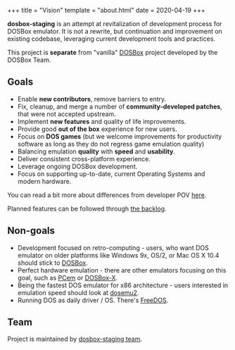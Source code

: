 +++
title = "Vision"
template = "about.html"
date = 2020-04-19
+++

**dosbox-staging** is an attempt at revitalization of development
process for DOSBox emulator.  It is not a rewrite, but continuation
and improvement on existing codebase, leveraging current development
tools and practices.

This project is **separate** from "vanilla" [DOSBox](https://www.dosbox.com/)
project developed by the DOSBox Team.

## Goals

- Enable **new contributors**, remove barriers to entry.
- Fix, cleanup, and merge a number of **community-developed patches**,
  that were not accepted upstream.
- Implement **new features** and quality of life improvements.
- Provide good **out of the box** experience for new users.
- Focus on **DOS games** (but we welcome improvements for productivity software as
  long as they do not regress game emulation quality)
- Balancing emulation **quality** with **speed** and **usability**.
- Deliver consistent cross-platform experience.
- Leverage ongoing DOSBox development.
- Focus on supporting up-to-date, current Operating Systems and modern
  hardware.

You can read a bit more about differences from developer POV
[here](https://github.com/dosbox-staging/dosbox-staging#summary-of-differences-compared-to-upstream).

Planned features can be followed through
[the backlog](https://github.com/dosbox-staging/dosbox-staging/projects/3).

## Non-goals

- Development focused on retro-computing - users, who want
  DOS emulator on older platforms like Windows 9x, OS/2, or Mac OS X 10.4
  should stick to [DOSBox](https://www.dosbox.com/).
- Perfect hardware emulation - there are other emulators focusing
  on this goal, such as [PCem](https://pcem-emulator.co.uk/) or
  [DOSBox-X](https://github.com/joncampbell123/dosbox-x).
- Being the fastest DOS emulator for x86 architecture - users interested in
  emulation speed should look at [dosemu2](https://github.com/dosemu2/dosemu2).
- Running DOS as daily driver / OS. There's [FreeDOS](https://www.freedos.org/).

## Team

Project is maintained by [dosbox-staging team](https://github.com/orgs/dosbox-staging/people).
